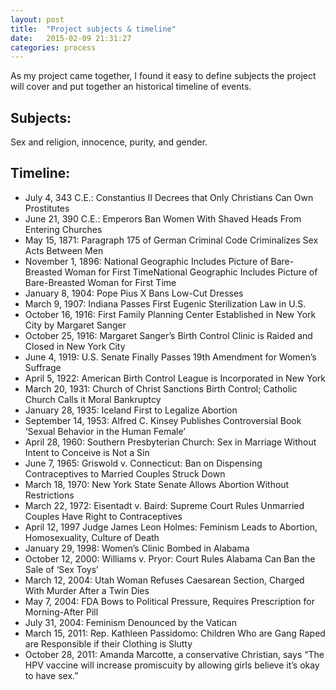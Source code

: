 ```yaml
---
layout: post
title:  "Project subjects & timeline"
date:   2015-02-09 21:31:27
categories: process
---
```

As my project came together, I found it easy to define subjects the project will cover and put together an historical timeline of events.

## Subjects:
Sex and religion, innocence, purity, and gender.

## Timeline:
- July 4, 343 C.E.: Constantius II Decrees that Only Christians Can Own Prostitutes
- June 21, 390 C.E.: Emperors Ban Women With Shaved Heads From Entering Churches
- May 15, 1871: Paragraph 175 of German Criminal Code Criminalizes Sex Acts Between Men
- November 1, 1896: National Geographic Includes Picture of Bare-Breasted Woman for First TimeNational Geographic Includes Picture of Bare-Breasted Woman for First Time
- January 8, 1904: Pope Pius X Bans Low-Cut Dresses
- March 9, 1907: Indiana Passes First Eugenic Sterilization Law in U.S.
- October 16, 1916: First Family Planning Center Established in New York City by Margaret Sanger
- October 25, 1916: Margaret Sanger’s Birth Control Clinic is Raided and Closed in New York City
- June 4, 1919: U.S. Senate Finally Passes 19th Amendment for Women’s Suffrage
- April 5, 1922: American Birth Control League is Incorporated in New York
- March 20, 1931: Church of Christ Sanctions Birth Control; Catholic Church Calls it Moral Bankruptcy
- January 28, 1935: Iceland First to Legalize Abortion
- September 14, 1953: Alfred C. Kinsey Publishes Controversial Book ‘Sexual Behavior in the Human Female’
- April 28, 1960: Southern Presbyterian Church: Sex in Marriage Without Intent to Conceive is Not a Sin
- June 7, 1965: Griswold v. Connecticut: Ban on Dispensing Contraceptives to Married Couples Struck Down
- March 18, 1970: New York State Senate Allows Abortion Without Restrictions
- March 22, 1972: Eisentadt v. Baird: Supreme Court Rules Unmarried Couples Have Right to Contraceptives
- April 12, 1997 Judge James Leon Holmes: Feminism Leads to Abortion, Homosexuality, Culture of Death
- January 29, 1998: Women’s Clinic Bombed in Alabama
- October 12, 2000: Williams v. Pryor: Court Rules Alabama Can Ban the Sale of ‘Sex Toys’
- March 12, 2004: Utah Woman Refuses Caesarean Section, Charged With Murder After a Twin Dies
- May 7, 2004: FDA Bows to Political Pressure, Requires Prescription for Morning-After Pill
- July 31, 2004: Feminism Denounced by the Vatican
- March 15, 2011: Rep. Kathleen Passidomo: Children Who are Gang Raped are Responsible if their Clothing is Slutty
- October 28, 2011: Amanda Marcotte, a conservative Christian, says “The HPV vaccine will increase promiscuity by allowing girls believe it’s okay to have sex.”
